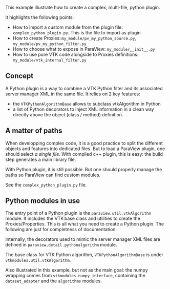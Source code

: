 This example illustrate how to create a complex, multi-file, python plugin.

It highlights the following points:
* How to import a custom module from the plugin file: `complex_python_plugin.py`. This is the file to import as plugin.
* How to create Proxies: `my_module/pv_my_python_source.py`, `my_module/pv_my_python_filter.py`
* How to choose what to expose in ParaView: `my_module/__init__.py`
* How to use pure VTK code alongside to Proxies definitions: `my_module/vtk_internal_filter.py`

## Concept

A Python plugin is a way to combine a VTK Python filter and its associated server manager XML in the same file.
It relies on 2 key features:
- the `VTKPythonAlgorithmBase` allows to subclass vtkAlgorithm in Python
- a list of Python decorators to inject XML information in a clean way directly above
the object (class / method) definition.

## A matter of paths

When developping complex code, it is a good practice to split
the different objects and features into dedicated files.
But to load a ParaView plugin, one should select *a single file*.
With compiled c++ plugin, this is easy: the build step generates
a main library file.

With Python plugin, it is still possible. But one should properly
manage the paths so ParaView can find custom modules.

See the `complex_python_plugin.py` file.

## Python modules in use

The entry point of a Python plugin is the `paraview.util.vtkAlgorithm` module.
It includes the VTK base class and utilities to create the Proxies/Properties.
This is all what you need to create a Python plugin. The following are just for completness of documentation.

Internally, the decorators used to mimic the server manager XML files are defined
in  `paraview.detail.pythonalgorithm` module.

The base class for VTK Python algorithm, `VTKPythonAlgorithmBase` is under `vtkmodules.util.vtkAlgorithm`.

Also illustrated in this example, but not as the main goal: the numpy wrapping comes from
`vtkmodules.numpy_interface`, containing the `dataset_adapter` and the `algorithms` modules.
